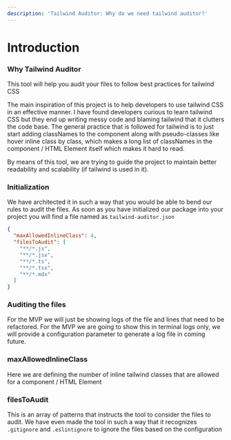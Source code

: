 ```yaml
---
description: 'Tailwind Auditor: Why do we need tailwind auditor?'
---
```


# Introduction

### Why Tailwind Auditor

This tool will help you audit your files to follow best practices for tailwind CSS

The main inspiration of this project is to help developers to use tailwind CSS in an effective manner. I have found developers curious to learn tailwind CSS but they end up writing messy code and blaming tailwind that it clutters the code base. The general practice that is followed for tailwind is to just start adding classNames to the component along with pseudo-classes like hover inline class by class, which makes a long list of classNames in the component / HTML Element itself which makes it hard to read.

By means of this tool, we are trying to guide the project to maintain better readability and scalability (if tailwind is used in it).

### Initialization

We have architected it in such a way that you would be able to bend our rules to audit the files. As soon as you have initialized our package into your project you will find a file named as `tailwind-auditor.json`

```json
{
  "maxAllowedInlineClass": 4,
  "filesToAudit": [
    "**/*.js",
    "**/*.jsx",
    "**/*.ts",
    "**/*.tsx",
    "**/*.mdx"
  ]
}
```

### Auditing the files

For the MVP we will just be showing logs of the file and lines that need to be refactored. For the MVP we are going to show this in terminal logs only, we will provide a configuration parameter to generate a log file in coming future.

### maxAllowedInlineClass

Here we are defining the number of inline tailwind classes that are allowed for a component / HTML Element

### filesToAudit

This is an array of patterns that instructs the tool to consider the files to audit. We have even made the tool in such a way that it recognizes `.gitignore` and `.eslintignore` to ignore the files based on the configuration
